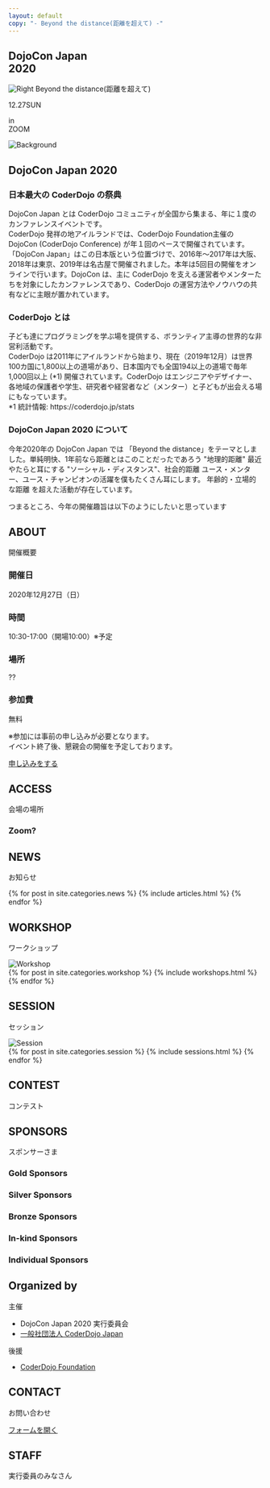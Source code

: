 ```yaml
---
layout: default
copy: "- Beyond the distance(距離を超えて) -"
---
```

<section class="top">
  <!--<img src="{{site.url}}/img/dojocon_brown_oneline.png" alt="DojoConJapan2019" class="top-title-big top-title">
  <img src="{{site.url}}/img/dojocon_brown.png" alt="DojoConJapan2019" class="top-title-small top-title">-->
  <!--<img src="{{site.url}}/img/cloud.png" class="top-cloud" alt="Cloud">-->

  <h1>DojoCon Japan <br>2020</h1>
  <div class="top-theme"><img src="{{site.url}}/img/svg/right.svg" alt="Right" class="top-right"> Beyond the distance(距離を超えて)</div>
  <p class="top-date">12.27<span>SUN</span></p>
  <p class="top-venue">in<br class="ph"> ZOOM<br class="ph"> </p>

  <!--<img src="{{site.url}}/img/home.jpg" alt="(´∀｀*)" class="top-ninja">-->
</section>
<img src="{{site.url}}/img/background.png" class="top-background" alt="Background">
<section id="about">
  <h2>DojoCon Japan 2020</h2>
  <div class="text">
    <h3>日本最大の CoderDojo の祭典</h3>
    <p>DojoCon Japan とは CoderDojo コミュニティが全国から集まる、年に１度のカンファレンスイベントです。<br>
CoderDojo 発祥の地アイルランドでは、CoderDojo Foundation主催の DojoCon (CoderDojo Conference) が年１回のペースで開催されています。「DojoCon Japan」はこの日本版という位置づけで、2016年〜2017年は大阪、2018年は東京、2019年は名古屋で開催されました。本年は5回目の開催をオンラインで行います。DojoCon は、主に CoderDojo を支える運営者やメンターたちを対象にしたカンファレンスであり、CoderDojo の運営方法やノウハウの共有などに主眼が置かれています。
</p>
  </div>
  <div class="text">
    <h3>CoderDojo とは</h3>
    <p>子ども達にプログラミングを学ぶ場を提供する、ボランティア主導の世界的な非営利活動です。<br>
    CoderDojo は2011年にアイルランドから始まり、現在（2019年12月）は世界100カ国に1,800以上の道場があり、日本国内でも全国194以上の道場で毎年1,000回以上 (*1) 開催されています。CoderDojo はエンジニアやデザイナー、各地域の保護者や学生、研究者や経営者など（メンター）と子どもが出会える場にもなっています。
<br>*1 統計情報: https://coderdojo.jp/stats</p>
  </div>
  <div class="text">
    <h3>DojoCon Japan 2020 について</h3>
    <p>今年2020年の DojoCon Japan では 「Beyond the distance」をテーマとしました。単純明快、1年前なら距離とはこのことだったであろう "地理的距離"
最近やたらと耳にする "ソーシャル・ディスタンス"、社会的距離
ユース・メンター、ユース・チャンピオンの活躍を僕もたくさん耳にします。
年齢的・立場的な距離 を超えた活動が存在しています。

つまるところ、今年の開催趣旨は以下のようにしたいと思っています

<!--初期の段階では Scratch などでプログラミングの場を子どもたちに提供する という 枠組みからスタートするDojoが多かったと思いますが、今ではそれぞれのDojoでその枠組みを超えて様々な活動を提供していたり、様々な子どもたちを対象としていたり、CoderDojoという枠を超えて他の団体や人との関わりや繋がりをもって活動しているDojoもでてきました。そんな新たな取り組みを DojoCon で共有し、それぞれのDojoが「つぎのSTEP」を踏み出せるきっかけになるDojoCon になればと考えています。「つぎのSTEP」を積み重ね、CoderDojo コミュニティが進化していき、子どもたちにとってよりよいプログラミングを学ぶ場になっていくことを願います。-->
</p>
  </div>
</section>
<div class="background-ninja">
<section id="outline">
  <h2>ABOUT</h2>
  <p class="caption">開催概要</p>
  <div class="text">
    <div class="outline-one">
      <h3>開催日</h3>
      <p>2020年12月27日（日）</p>
    </div>
    <div class="outline-one">
      <h3>時間</h3>
      <p>10:30-17:00（開場10:00）※予定</p>
    </div>
    <div class="outline-one">
      <h3>場所</h3>
      <p>??</p>
    </div>
    <div class="outline-one">
      <h3>参加費</h3>
      <p>無料</p>
    </div>
    <p>※参加には事前の申し込みが必要となります。<br>イベント終了後、懇親会の開催を予定しております。</p>
  </div>
  <a href="https://dojocon-japan.doorkeeper.jp/" class="button" target="_blank" rel="noopener">申し込みをする</a>
</section>
</div>
<section id="access">
  <h2>ACCESS</h2>
  <p class="caption">会場の場所</p>
  <!--<iframe title="google map" class="map" src="https://www.google.com/maps/embed?pb=!1m14!1m8!1m3!1d3260.69697362165!2d136.9440337!3d35.1891045!3m2!1i1024!2i768!4f13.1!3m3!1m2!1s0x6003119bbc4c9fc5%3A0xd5c643a8df7fc59!2z5ZCN5Z-O5aSn5a2mIOODiuOCtOODpOODieODvOODoOWJjeOCreODo-ODs-ODkeOCuQ!5e0!3m2!1sja!2sus!4v1568871387623!5m2!1sja!2sus" loading="lazy" width="600" height="450" frameborder="0" style="border:0;" allowfullscreen=""></iframe>-->
  <div class="text">
    <h3>Zoom?</h3>
    <!--<p>愛知県名古屋市東区矢田南 4-102-9</p>
    <p>JR中央本線・名鉄瀬戸線「大曽根」駅下車 徒歩約10分。地下鉄名城線 「ナゴヤドーム前矢田」駅下車2番出口 徒歩約3分。ゆとりーとライン「ナゴヤドーム前矢田」駅から徒歩約5分</p>-->
  </div>
</section>
<div class="background-ninja">
<section id="news">
  <h2>NEWS</h2>
  <p class="caption">お知らせ</p>
  <div class="flex x-scroll">
  {% for post in site.categories.news %}
    {% include articles.html %}
  {% endfor %}
  </div>
</section>
</div>
<section id="workshops">
  <h2>WORKSHOP</h2>
  <p class="caption">ワークショップ</p>
  <!<div class="img-section">
    <img src="{{site.url}}/img/workshop.jpg" alt="Workshop" loading="lazy"> <!--ここに画像のパスを設定するとセクションのイメージ画像として表示されます。-->
  </div>
  <div class="flex x-scroll">
  {% for post in site.categories.workshop %}
    {% include workshops.html %}
  {% endfor %}
  </div>
</section>
<div class="background-ninja">
<section id="sessions">
  <h2>SESSION</h2>
  <p class="caption">セッション</p>
  <div class="img-section">
    <img src="{{site.url}}/img/session.jpg" alt="Session" loading="lazy"> <!--ここに画像のパスを設定するとセクションのイメージ画像として表示されます。-->
  </div>
  <div class="flex x-scroll">
  {% for post in site.categories.session %}
    {% include sessions.html %}
  {% endfor %}
  </div>
</section>
</div>
<section id="contest">
  <h2>CONTEST</h2>
  <p class="caption">コンテスト</p>
  <article class="article article-contest">
    <!--<img src="{{site.url}}/img/goglobal_thumbnail.png" alt="Contest" class="article-thumbnail" loading="lazy">
    <h3>GO GLOBAL! プログラミングコンテスト 作品募集！</h3>
    <p>子ども達に海外の文化やコミュニティーにふれてもらいたい。その思いから、昨年に続き今年も『ソニックガーデン presents Go Global! DojoCon Japan 2019 プログラミングコンテスト』を開催いたします。最優秀賞受賞者は、アイルランドで2020年6月頃に開催されるCoolest Projectsへご招待します。</p>
    <a href="{{site.url}}/contests/1" class="button">
      もっと見る
    </a>--->
  </article>
</section>

<section id="sponsors">
  <h2>SPONSORS</h2>
  <p class="caption">スポンサーさま</p>
  <!-- /_data/sponsors.ymlからランクごとに読み込んで表示している。もっとスマートになるはず… -->
  <h3>Gold Sponsors</h3>
  <!--<div class="sponsors-rank">
    {% for sponsor in site.data.sponsors.gold %}
    <a href="{{sponsor.site}}" target="_blank" rel="noopener">
    {% if sponsor.img %}<img src="{{site.url}}/img/sponsor/{{sponsor.img}}" alt="{{sponsor.name}}" class="sponsor-gold sponsors-rank-img">{% else %}<h2 style="text-align:center; font-size: 24px;">{{sponsor.name}}</h2>{% endif %}
    </a>
    {% endfor %}
  </div>-->

  <h3>Silver Sponsors</h3>
  <!--<div class="sponsors-rank">
    {% for sponsor in site.data.sponsors.silver %}
    <a href="{{sponsor.site}}" target="_blank" rel="noopener">
    <img src="{{site.url}}/img/sponsor/{{sponsor.img}}" alt="{{sponsor.name}}" class="sponsor-silver sponsors-rank-img">
    </a>
    {% endfor %}
  </div>-->

  <h3>Bronze Sponsors</h3>
  <!--<div class="sponsors-rank">
    {% for sponsor in site.data.sponsors.bronze %}
    <a href="{{sponsor.site}}" target="_blank" rel="noopener">
    <img src="{{site.url}}/img/sponsor/{{sponsor.img}}" alt="{{sponsor.name}}" class="sponsor-bronze sponsors-rank-img">
    </a>
    {% endfor %}
  </div>-->
  <h3>In-kind Sponsors</h3>
  <!--<div class="sponsors-rank">
    {% for sponsor in site.data.sponsors.in-kind %}
    <a href="{{sponsor.site}}" target="_blank" rel="noopener">
    <img src="{{site.url}}/img/sponsor/{{sponsor.img}}" alt="{{sponsor.name}}" class="sponsor-in-kind .sponsors-rank-img">
    </a>
    {% endfor %}
  </div>-->
  <h3>Individual Sponsors</h3>
  <!--<div class="sponsors-rank">
    <ul class="individual">
    {% for sponsor in site.data.sponsors.individual %}
    <li>{{sponsor.name}}</li>
    {% endfor %}
    </ul>
  </div>-->
</section>

<section id="coderdojo-foundation">
  <h2>Organized by</h2>
  <p class="caption">主催</p>
  <ul class="list-simple">
    <li>DojoCon Japan 2020 実行委員会</li>
    <li><a href="https://coderdojo.jp/" target="_blank" rel="noopener">一般社団法人 CoderDojo Japan</a></li>
  </ul>
  <p class="caption">後援</p>
  <ul class="list-simple">
    <li><a href="https://coderdojo.com/" target="_blank" rel="noopener">CoderDojo Foundation</a></li>
    <!--<li>愛知県教育委員会</li>
    <li>岐阜県教育委員会</li>
    <li>名古屋市教育委員会</li>-->
  </ul>
</section>

<div class="background-ninja">
<section id="contactme">
  <h2>CONTACT</h2>
  <p class="caption">お問い合わせ</p>
  <a href="https://forms.gle/pc82bDDD8a1iGHpX7" class="button" target="_blank" rel="noopener">フォームを開く</a>
</section>
</div>
<!--<section id="sns">
  <h2>SNS</h2>
</section>-->

<section id="staff">
  <h2>STAFF</h2>
  <p class="caption">実行委員のみなさん</p>
  <!--<div class="flex">
  {% for staff in site.data.staff %}
  <div class="staff">
    {% if staff.site %}
    <a href="{{staff.site}}" target="_blank" rel="nofollow"  rel="noopener">
    {% endif %}
    <div class="staff-image">
      {% if staff.img %}<img src="{{site.url}}/img/staff/{{staff.img}}" alt="{{staff.name}}" loading="lazy">
      {% else %}<img src="{{site.url}}/img/staff/dummy.png" alt="{{staff.name}}" loading="lazy">
      {% endif %}
    </div>
    <p>{{staff.name}}</p>{% if staff.site %}</a>{% endif %}
  </div>
  {% endfor %}
  </div>-->
</section>
